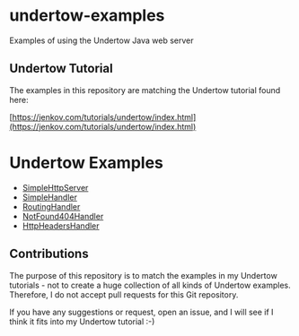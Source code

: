 # undertow-examples
Examples of using the Undertow Java web server

## Undertow Tutorial
The examples in this repository are matching the Undertow tutorial found here:

[https://jenkov.com/tutorials/undertow/index.html](https://jenkov.com/tutorials/undertow/index.html)


# Undertow Examples

- [SimpleHttpServer](https://github.com/jjenkov/undertow-examples/blob/main/src/main/java/com/jenkov/undertowexamples/SimpleHttpServer.java)
- [SimpleHandler](https://github.com/jjenkov/undertow-examples/blob/main/src/main/java/com/jenkov/undertowexamples/SimpleHandler.java)
- [RoutingHandler](https://github.com/jjenkov/undertow-examples/blob/main/src/main/java/com/jenkov/undertowexamples/RoutingHandler.java)
- [NotFound404Handler](https://github.com/jjenkov/undertow-examples/blob/main/src/main/java/com/jenkov/undertowexamples/NotFound404Handler.java)
- [HttpHeadersHandler](https://github.com/jjenkov/undertow-examples/blob/main/src/main/java/com/jenkov/undertowexamples/HttpHeadersHandler.java)


## Contributions
The purpose of this repository is to match the examples in my Undertow tutorials - not to create a
huge collection of all kinds of Undertow examples. Therefore, I do not accept pull requests for this
Git repository.

If you have any suggestions or request, open an issue, and I will see if I think it fits into my
Undertow tutorial :-)


